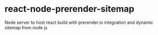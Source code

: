 # react-node-prerender-sitemap
Node server to host react build with prerender.io integration and dynamic sitemap from node js
